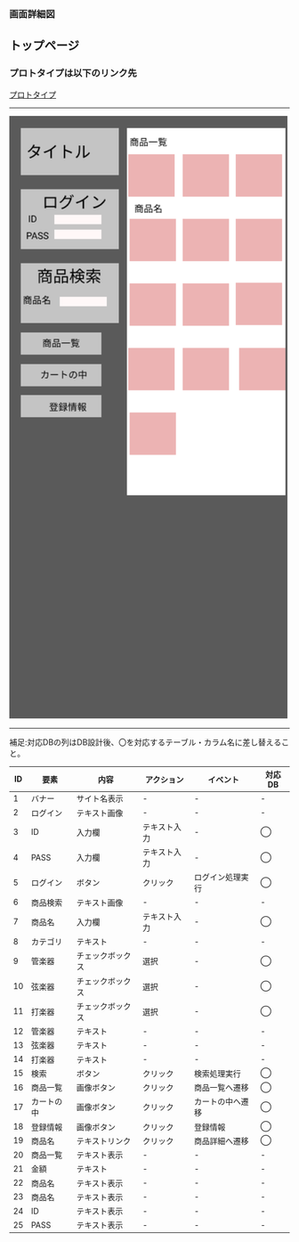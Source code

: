 ### 画面詳細図
## トップページ
### プロトタイプは以下のリンク先
[プロトタイプ](https://www.figma.com/file/EQrWMRLJtb8sdF4K6vFnbz/Untitled?node-id=3%3A48)
*****
<img src="../img/toppage.png" width="500">

*****
補足:対応DBの列はDB設計後、〇を対応するテーブル・カラム名に差し替えること。

|ID|要素|内容|アクション|イベント|対応DB|
|---|---|---|---|---|---|
|1|バナー|サイト名表示|-|-|-|
|2|ログイン|テキスト画像|-|-|-|
|3|ID|入力欄|テキスト入力|-|◯|
|4|PASS|入力欄|テキスト入力|-|◯|
|5|ログイン|ボタン|クリック|ログイン処理実行|◯|
|6|商品検索|テキスト画像|-|-|-|
|7|商品名|入力欄|テキスト入力|-|◯|
|8|カテゴリ|テキスト|-|-|-|
|9|管楽器|チェックボックス|選択|-|◯|
|10|弦楽器|チェックボックス|選択|-|◯|
|11|打楽器|チェックボックス|選択|-|◯|
|12|管楽器|テキスト|-|-|-|
|13|弦楽器|テキスト|-|-|-|
|14|打楽器|テキスト|-|-|-|
|15|検索|ボタン|クリック|検索処理実行|◯|
|16|商品一覧|画像ボタン|クリック|商品一覧へ遷移|◯|
|17|カートの中|画像ボタン|クリック|カートの中へ遷移|◯|
|18|登録情報|画像ボタン|クリック|登録情報|◯|
|19|商品名|テキストリンク|クリック|商品詳細へ遷移|◯|
|20|商品一覧|テキスト表示|-|-|-|
|21|金額|テキスト|-|-|-|
|22|商品名|テキスト表示|-|-|-|
|23|商品名|テキスト表示|-|-|-|
|24|ID|テキスト表示|-|-|-|
|25|PASS|テキスト表示|-|-|-|
